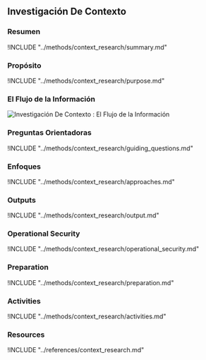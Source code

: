 ## Investigación De Contexto

### Resumen

!INCLUDE "../methods/context_research/summary.md"

### Propósito

!INCLUDE "../methods/context_research/purpose.md"

### El Flujo de la Información

![Investigación De Contexto : El Flujo de la Información](images/info_flows/context_research.svg)

### Preguntas Orientadoras

!INCLUDE "../methods/context_research/guiding_questions.md"

### Enfoques

!INCLUDE "../methods/context_research/approaches.md"

### Outputs
!INCLUDE "../methods/context_research/output.md"

### Operational Security
!INCLUDE "../methods/context_research/operational_security.md"

### Preparation
!INCLUDE "../methods/context_research/preparation.md"

### Activities
!INCLUDE "../methods/context_research/activities.md"

### Resources

<div class="greybox">
!INCLUDE "../references/context_research.md"
</div>